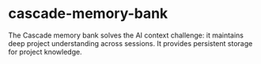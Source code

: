 # cascade-memory-bank
The Cascade memory bank solves the AI context challenge: it maintains deep project understanding across sessions. It provides persistent storage for project knowledge.
